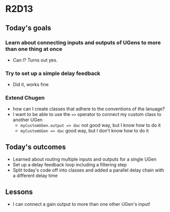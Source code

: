 # R2D13

## Today's goals

### Learn about connecting inputs and outputs of UGens to more than one thing at once
- Can I? Turns out yes.

### Try to set up a simple delay feedback 
- Did it, works fine

### Extend Chugen
- how can I create classes that adhere to the conventions of the lanuage?
- I want to be able to use the `=>` operator to connect my custom class to another UGen
  - `myCustomUGen.output => dac` not good way, but I know how to do it
  - `myCustomUGen => dac` good way, but I don't know how to do it

## Today's outcomes
- Learned about routing multiple inputs and outputs for a single UGen
- Set up a delay feedback loop including a filtering step
- Split today's code off into classes and added a parallel delay chain with a different delay time

## Lessons
- I can connect a gain output to more than one other UGen's input!

